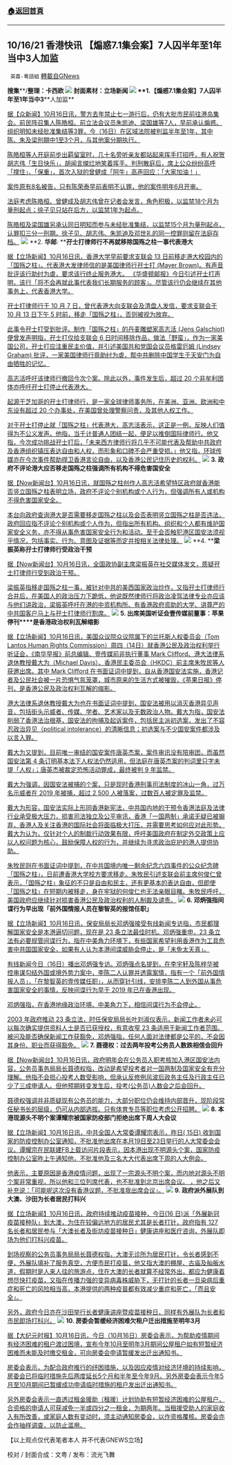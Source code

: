 ###  [:house:返回首頁](https://github.com/ourhimalayas/txt)
---


## 10/16/21 香港快讯 【煽惑7.1集会案】7人囚半年至1年当中3人加监
` 英喜-粵語組` [轉載自GNews](https://gnews.org/zh-hans/1597874/)

**搜集****/****整理：卡西欧**
![](https://assets.gnews.org/wp-content/uploads/2021/10/1016fenmian.jpg)
封面素材：立场新闻
![](https://assets.gnews.org/wp-content/uploads/2021/10/Screen-Shot-2021-10-16-at-10.30.38-AM.png)
**1.****【煽惑****7.1****集会案】****7****人囚半年至****1****年当中****3****人加监**

[据【众新闻】10月16日讯，警方去年禁止七一游行后，仍有大批市民前往港岛集会。前民阵召集人陈皓桓、前立法会议员朱凯迪、梁国雄等7人，早前承认煽惑、组织明知未经批准集结等3罪，今（16日）在区域法院被判监半年至1年，其中陈、朱及梁刑期中1至3个月，与其他案分期执行。](https://www.hkcnews.com/article/46569/2020七一遊行-未經批准集結-游德康-46569/【煽惑71集會案】7人囚半年至1年當中3人加監-官指加監也無法阻長毛用自己方式表意見)

[陈皓桓等人开庭前步出羁留室时，几十名旁听亲友都站起来挥手打招呼，有人祝贺胡志伟「生日快乐」，胡闻言𤌴烂地笑着挥手。判刑散庭后，席上公众纷纷高呼「撑住」、「保重」，首次入狱的曾健成「阿牛」高声回应：「大家加油！」](https://www.hkcnews.com/article/46569/2020七一遊行-未經批准集結-游德康-46569/【煽惑71集會案】7人囚半年至1年當中3人加監-官指加監也無法阻長毛用自己方式表意見)

[案件原有8名被告，只有陈荣泰早前表明不认罪，他的案件明年6月开审。](https://www.hkcnews.com/article/46569/2020七一遊行-未經批准集結-游德康-46569/【煽惑71集會案】7人囚半年至1年當中3人加監-官指加監也無法阻長毛用自己方式表意見)

[法庭考虑陈皓桓、曾健成及胡志伟曾在记者会发言，角色积极，以监禁18个月为量刑起点；徐子见只站在后方，以监禁1年为起点。](https://www.hkcnews.com/article/46569/2020七一遊行-未經批准集結-游德康-46569/【煽惑71集會案】7人囚半年至1年當中3人加監-官指加監也無法阻長毛用自己方式表意見)

[陈皓桓及梁国雄另承认同日明知而参与未经批准集结，以监禁15个月为量刑起点，认罪扣三分一刑期。徐子见、胡志伟、朱凯迪及邓世礼的同一控罪则留在法庭存档。](https://www.hkcnews.com/article/46569/2020七一遊行-未經批准集結-游德康-46569/【煽惑71集會案】7人囚半年至1年當中3人加監-官指加監也無法阻長毛用自己方式表意見)
![](https://assets.gnews.org/wp-content/uploads/2021/10/Screen-Shot-2021-10-16-at-10.30.49-AM.png)
**2. ****华邮****: ****孖士打律师行不再就移除国殇之柱一事代表港大**

[据【立场新闻】10月16日讯，香港大学早前要求支联会 13 日前移走港大校园内的「国殇之柱」。代表港大发律师信的是美国律师行孖士打 (Mayer Brown)。有声音批评该行助纣为虐，要求该行终止服务港大。 《华盛顿邮报》今日引述孖士打声明，该行「将不会再就此事代表我们长期服务的顾客」。尽管该行仍会继续在其他事务上，代表香港大学。](https://www.thestandnews.com/politics/華郵孖士打律師行不再就移除國殤之柱一事代表港大)

[孖士打律师行于 10 月 7 日，曾代表港大向支联会及清盘人发信，要求支联会于 10 月 13 日下午 5 时前，移走「国殇之柱」，否则被视为放弃。](https://www.thestandnews.com/politics/華郵孖士打律師行不再就移除國殤之柱一事代表港大)

[此事令孖士打受到批评。制作「国殇之柱」的丹麦雕塑家高志活 (Jens Galschiot) 便曾发声明指，孖士打仅给支联会 6 日时间移除作品，做法「野蛮」，作为一家美国公司，孖士打应注重民主价值，并引述美国共和党国会议员格雷厄姆 (Lindsey Graham) 批评，一家美国律师行竟助纣为虐，帮中共删除中国学生于天安门为自由牺牲的记忆。](https://www.thestandnews.com/politics/華郵孖士打律師行不再就移除國殤之柱一事代表港大)

[高志活呼吁该律师行撤回今次个案。除此以外，事件发生后，超过 20 个非牟利团体亦呼吁孖士打停止代表港大。](https://www.thestandnews.com/politics/華郵孖士打律師行不再就移除國殤之柱一事代表港大)

[起源于芝加哥的孖士打律师行，是一家全球律师事务所，在美洲、亚洲、欧洲和中东设有超过 20 个办事处，在美国曾处理警察问责，及其他人权工作。](https://www.thestandnews.com/politics/華郵孖士打律師行不再就移除國殤之柱一事代表港大)

[对于孖士打停止就「国殇之柱」代表港大，高志活表示，这正是一例，反映人们值得为不公义发声。他指，当千计普通人团结一起，便足以推倒国际律师行。他又指，今次成功挑战孖士打后，「未来西方律师行将几乎不可能代表及帮助中共政府及香港组织镇压表达自由和人权，而形象和口碑不会严重受损。」他又指，环球传媒亦在今次事件帮助捍卫香港言论自由，以及香港公民记住历史的权利。](https://www.thestandnews.com/politics/華郵孖士打律師行不再就移除國殤之柱一事代表港大)
![](https://assets.gnews.org/wp-content/uploads/2021/10/Screen-Shot-2021-10-16-at-10.31.01-AM.png)
**3. ****政府不评论港大应否移走国殇之柱****强调所有机构不得危害国安全**

[据【Now新闻台】10月16日讯，就国殇之柱创作人高志活希望特区政府就香港能否竖立国殇之柱表明立场，政府不评论个别机构或个人行为，但强调所有人或机构不得危害国家安全。](https://news.now.com/home/local/player?newsId=453412)

[本台向政府查询港大是否需要移走国殇之柱以及会否表明竖立国殇之柱是否违法，政府回应指不评论个别机构或个人作为，但指出所有机构、组织和个人都有维护国家安全义务，亦不得从事危害国家安全行为和活动。至于会否触犯港区国安法须视乎情况，包括事实、行为、意图及证据等而定并按相关法律处理。](https://news.now.com/home/local/player?newsId=453412)
![](https://assets.gnews.org/wp-content/uploads/2021/10/Screen-Shot-2021-10-16-at-10.31.11-AM.png)
**4. ****梁振英称孖士打律师行受政治干预**

[据【Now新闻台】10月16日讯，全国政协副主席梁振英在社交媒体发文，质疑孖士打律师行受到政治干预。](https://news.now.com/home/local/player?newsId=453413)

[梁振英指移走国殇之柱一事，被针对中共的美西国家政治炒作，又指孖士打律师行合并后，在美国人的政治压力下跪低，他说既然律师行将政治凌驾法律专业亦应该与他们讲政治，梁振英呼吁在港的中资机构所、有香港政府资助的大学、讲尊严的中共国客户马上与孖士打律师行割席。](https://news.now.com/home/local/player?newsId=453413)
![](https://assets.gnews.org/wp-content/uploads/2021/10/Screen-Shot-2021-10-16-at-10.31.23-AM.png)
**5. ****出席美国听证会****壹传媒前董事：苹果停刊****是香港政治权利瓦解缩影**

[据【立场新闻】10月16日讯，美国众议院众议院属下的兰托斯人权委员会（Tom Lantos Human Rights Commission）周四（14日）就香港公民及政治权利举行听证会，《南华早报》前总编辑、壹传媒前非执行董事 Mark Clifford、港大法律系退休教授戴大为（Michael Davis）、香港民主委员会（HKDC）前主席朱牧民等人获邀出席。其中 Mark Clifford 在书面证词中提到，自从香港国安法实施，香港记者及公民社会被一片恐惧气氛笼罩，城市原来的生活方式被摧毁，《苹果日报》停刊，是香港公民及政治权利瓦解的缩影。](https://www.thestandnews.com/international/出席美國聽證會-mark-clifford蘋果日報是香港政治權利瓦解縮影)

[港大法律系退休教授戴大为也在书面证词中提到，国安法被用以消灭香港异见声音，包括街头示威者、传媒、学者、艺术家以及无数政治人物。戴大为指，国安法削弱了香港法治根基，国安法的拘捕及起诉案件，包括民主派初选案，发出了不容忍政治异见（political intolerance）的清晰信息；初选案与不少国安案件都涉及以言入罪。](https://www.thestandnews.com/international/出席美國聽證會-mark-clifford蘋果日報是香港政治權利瓦解縮影)

[戴大为又提到，目前唯一审结的国安案件唐英杰案，案件审讯没有陪审团，而虽然国安法第 4 条订明基本法下人权法仍然适用，但法庭在唐英杰案的判词里只字未提「人权」；唐英杰被裁定恐怖活动罪成，最终被判 9 年监禁。](https://www.thestandnews.com/international/出席美國聽證會-mark-clifford蘋果日報是香港政治權利瓦解縮影)

[戴大为强调，因国安法被捕的个案，只是现时香港刑事司法制度的冰山一角，过万名示威者在 2019 年被捕，超过 2,500 人被落案，过数百人被定罪及监禁。](https://www.thestandnews.com/international/出席美國聽證會-mark-clifford蘋果日報是香港政治權利瓦解縮影)

[戴大为形容，国安法实际上形同香港新宪法，中共国内地的干预令香港法庭及法律行业承受极大压力，损害司法独立及公平审讯，香港「一国两制」承诺无疑已被摒弃，香港人及关注香港的国际社会将面临极大打压，并需要思考如何应对此形势。戴大为认为，仅针对个人的制裁行动效果有限，呼吁美国政府在制定外交政策上应以人权问题为核心，鼓励保障人权的行为，并继续为寻求政治庇护的港人提供协助。](https://www.thestandnews.com/international/出席美國聽證會-mark-clifford蘋果日報是香港政治權利瓦解縮影)

[朱牧民则在书面证词中提到，在中共国境内唯一剩余纪念六四事件的公众纪念碑「国殇之柱」，日前遭香港大学校方要求移走。朱牧民引述支联会前主席何俊仁曾表示，「国殇之柱」象征的不只是自由和民主，还有更基本的表达自由，但即使「国殇之柱」在短期内被移走，身在牢狱的何俊仁也无法亲眼目睹。朱牧民呼吁，美国政府应继续针对损害香港公民及政治权利的人制裁及谴责。](https://www.thestandnews.com/international/出席美國聽證會-mark-clifford蘋果日報是香港政治權利瓦解縮影)
![](https://assets.gnews.org/wp-content/uploads/2021/10/Screen-Shot-2021-10-16-at-10.31.33-AM.png)
**6. ****邓炳强指间谍行为早出现****「前外国情报人员在黎智英的报馆任职」**

[据【立场新闻】10月16日讯，保安局局长邓炳强接受有线新闻专访指，市民都理解国家安全是本港逼切问题，现在是 23 条立法最佳时机。邓炳强重申，23 条立法有必要规管间谍行为，指在中美角力环境下，有些国家希望利用香港作为工具危害中共国国家安全，如果有人认为本港间谍威胁会停止，是「未免太天真」。](https://www.thestandnews.com/politics/a_鄧炳強間諜行為在-2019-年已出現-明言新聞工作不獲豁免)

[有线新闻今日（16日）播出邓炳强专访。邓炳强点名提到，在李宇轩及陈梓华被控串谋勾结外国或境外势力案中，李陈二人认罪并透露案情，指有一个「前外国情报人员」，「在黎智英的壹传媒任职」，从而穿针引线，安排李陈二人到外国从事危害国家安全的事情，反映间谍行为早于 2019 年已在香港出现。](https://www.thestandnews.com/politics/a_鄧炳強間諜行為在-2019-年已出現-明言新聞工作不獲豁免)

[邓炳强指，在香港地缘政治环境、中美角力下，相信间谍行为不会停止。](https://www.thestandnews.com/politics/a_鄧炳強間諜行為在-2019-年已出現-明言新聞工作不獲豁免)

[2003 年政府推动 23 条立法，时任保安局局长叶刘淑仪表示，新闻工作者未必可以每次确实提供资料人士是否已获授权，有意收窄 23 条适用于新闻工作者范围。被问及能否确保新闻工作获豁免，邓炳强指，任何人面对法律都是公平的，不会因其身份、职业而获得豁免。](https://www.thestandnews.com/politics/a_鄧炳強間諜行為在-2019-年已出現-明言新聞工作不獲豁免)
![](https://assets.gnews.org/wp-content/uploads/2021/10/Screen-Shot-2021-10-16-at-10.31.42-AM.png)
**7. ****聂德权：过去两年投考公务员人数跌****相信会回升**

[据【Now新闻台】10月16日讯，政府明年会在公务员入职考核加入港区国安法内容，公务员事务局局长聂德权指，改动是希望投考者对一国两制及国家安全有充分理解。他指不会担心投考人数受影响，但承认反修例风波后政务主任及行政主任已少了三成申请人。但他预期转变发生后，投考(公务员)人数会之后会回升。](https://news.now.com/home/local/player?newsId=453373)

[聂德权强调并非质疑现有公务员的能力，大部分职位仍会维持内部晋升，现阶段常任秘书长的层级，仍可从内部选拔。只有体育专员等职位考虑公开招聘。](https://news.now.com/home/local/player?newsId=453373)
![](https://assets.gnews.org/wp-content/uploads/2021/10/Screen-Shot-2021-10-16-at-10.31.51-AM.png)
**8. ****本港现源头不明个案****谭耀宗被国家防疫部门拒绝出席下周人大会议**

[据【立场新闻】10月16日讯，中共全国人大常委谭耀宗表示，昨日( 15日) 收到国家的防疫控制办公室通知，不批准他出席在本月19日至23日举行的人大常委会会议。谭耀宗在民联建FB上载访问片段表示，因本港出现不明源头个案，国家防疫控制办公室昨上午通知他，不批准他及三名大大代表出席下周的人大例会。](https://www.thestandnews.com/politics/本港現源頭不明個案-譚耀宗被國家防疫部門拒絕出席下周人大會議)

[他表示，主要原因是香港疫情问题，出现了一宗源头不明个案，而内地对源头不明个案非常重视，所以他和三位列席代表，也不批准到北京出席会议。 ，他之后又补充说：「可能呢这次没有香港议题，不批准我出席会议」。](https://www.thestandnews.com/politics/本港現源頭不明個案-譚耀宗被國家防疫部門拒絕出席下周人大會議)
![](https://assets.gnews.org/wp-content/uploads/2021/10/Screen-Shot-2021-10-16-at-10.32.02-AM.png)
**9. ****政府派外展队到大澳、沙田****为长者居民打科兴**

[据【立场新闻】10月16日讯，政府持续推动疫苗接种，今日(16 日)派「外展新冠疫苗接种队」到大澳，为住在较偏远地方的居民尤其是长者打针，政府指有 127 名长者和居民参与「大澳长者及街坊疫苗接种日」健康讲座和医疗咨询，外展队即场为他们打科兴疫苗。](https://www.thestandnews.com/politics/政府派外展隊到大澳沙田-為長者居民打科興)

[到场视察的公务员事务局局长聂德权指，大澳无诊所为居民打针，令长者感到不便，外展队填补了服务真空，方便市民打疫苗，他又指大澳的棚屋、古庙及舢舨水道，假期时是人来人往的旅游点，住在大澳的长者就算不经常外出，都应为健康着想尽快打疫苗，又指在传播力强的变异病毒株威胁下，无打针的长者一旦染病后重症和死亡的风险相当高，本港提供的两种疫苗都有效减少重症和死亡，「而且安全」。](https://www.thestandnews.com/politics/政府派外展隊到大澳沙田-為長者居民打科興)

[另外，政府今日亦在沙田举行长者健康讲座暨疫苗接种日，同样有外展队为长者和市民即场打科兴。](https://www.thestandnews.com/politics/政府派外展隊到大澳沙田-為長者居民打科興)
![](https://assets.gnews.org/wp-content/uploads/2021/10/Screen-Shot-2021-10-16-at-10.32.12-AM.png)
**10. ****房委会暂缓经济困难欠租户迁出****措施至明年****3****月**

[据【大纪元时报】10月16日讯，今日（10月16日）房委会表示，为帮助疫情期间有经济困难的租户渡过困境，宣布今年10月至明年3月期间公屋租户如有短暂经济困难而未能及时缴交租金，可向房委会申请暂缓发出迁出通知书。](https://hk.epochtimes.com/news/2021-10-16/13647885)

[房委会表示，为配合政府推行的纾困措施，以及因应疫情对经济环境的持续影响，房委会已将临时措施先后两度延长5个月和半年至今年9月。另外房委会表示今年5月至10月期间已暂缓成功申请临时措施的租户发出迁出通知书。](https://hk.epochtimes.com/news/2021-10-16/13647885)

[另外房委会表示一直透过租金援助（租援）计划协助有短暂经济困难的公屋租户，合资格的申请人可获减免一半或四分之一租金，为期两年。当租援受助人的家庭收入有所改善，或家庭人数有变动时，须主动通知房委会，以作资格覆核。房委会亦会作抽样调查，以防止滥用。](https://hk.epochtimes.com/news/2021-10-16/13647885)

【以上观点仅代表笔者本人 并不代表GNEWS立场】

校对 / 封面合成：文粤 / 发布：流光飞舞
